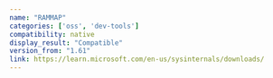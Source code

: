 ```yaml
---
name: "RAMMAP"
categories: ['oss', 'dev-tools']
compatibility: native
display_result: "Compatible"
version_from: "1.61"
link: https://learn.microsoft.com/en-us/sysinternals/downloads/
---
```

